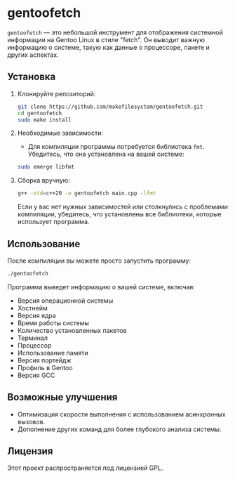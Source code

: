 
# gentoofetch

`gentoofetch` — это небольшой инструмент для отображения системной информации на Gentoo Linux в стиле "fetch". Он выводит важную информацию о системе, такую как данные о процессоре, пакете и других аспектах.

## Установка

1. Клонируйте репозиторий:

    ```bash
    git clone https://github.com/makefilesystem/gentoofetch.git
    cd gentoofetch
    sudo make install
    ```

2. Необходимые зависимости:

    - Для компиляции программы потребуется библиотека `fmt`. Убедитесь, что она установлена на вашей системе:

    ```bash
    sudo emerge libfmt
    ```

3. Сборка вручную:

    ```bash
    g++ -std=c++20 -o gentoofetch main.cpp -lfmt
    ```

    Если у вас нет нужных зависимостей или столкнулись с проблемами компиляции, убедитесь, что установлены все библиотеки, которые использует программа.

## Использование

После компиляции вы можете просто запустить программу:

```bash
./gentoofetch
```

Программа выведет информацию о вашей системе, включая:

- Версия операционной системы
- Хостнейм
- Версия ядра
- Время работы системы
- Количество установленных пакетов
- Терминал
- Процессор
- Использование памяти
- Версия портейдж
- Профиль в Gentoo
- Версия GCC

## Возможные улучшения

- Оптимизация скорости выполнения с использованием асинхронных вызовов.
- Дополнение других команд для более глубокого анализа системы.

## Лицензия

Этот проект распространяется под лицензией GPL.
